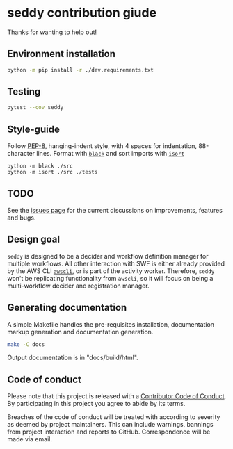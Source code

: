 # seddy contribution giude
Thanks for wanting to help out!

## Environment installation
```bash
python -m pip install -r ./dev.requirements.txt
```

## Testing
```bash
pytest --cov seddy
```

## Style-guide
Follow [PEP-8](https://www.python.org/dev/peps/pep-0008/?), hanging-indent style, with 4
spaces for indentation, 88-character lines. Format with [`black`](
https://black.readthedocs.io/en/stable/) and sort imports with [`isort`](
https://pycqa.github.io/isort/)

```shell
python -m black ./src
python -m isort ./src ./tests
```

## TODO
See the [issues page](https://github.com/EpicWink/seddy/issues) for the current
discussions on improvements, features and bugs.

## Design goal
`seddy` is designed to be a decider and workflow definition manager for multiple
workflows. All other interaction with SWF is either already provided by the AWS CLI
[`awscli`](https://aws.amazon.com/cli/), or is part of the activity worker. Therefore,
`seddy` won't be replicating functionality from `awscli`, so it will focus on being a
multi-workflow decider and registration manager.

## Generating documentation
A simple Makefile handles the pre-requisites installation, documentation markup
generation and documentation generation.
```bash
make -C docs
```

Output documentation is in "docs/build/html".

## Code of conduct
Please note that this project is released with a [Contributor Code of Conduct](
CODE_OF_CONDUCT.md).
By participating in this project you agree to abide by its terms.

Breaches of the code of conduct will be treated with according to severity as
deemed by project maintainers. This can include warnings, bannings from project
interaction and reports to GitHub. Correspondence will be made via email.
